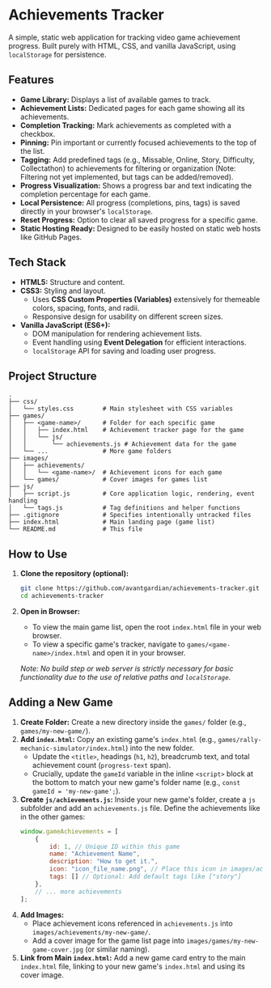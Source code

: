 # Achievements Tracker

A simple, static web application for tracking video game achievement progress. Built purely with HTML, CSS, and vanilla JavaScript, using `localStorage` for persistence.

## Features

*   **Game Library:** Displays a list of available games to track.
*   **Achievement Lists:** Dedicated pages for each game showing all its achievements.
*   **Completion Tracking:** Mark achievements as completed with a checkbox.
*   **Pinning:** Pin important or currently focused achievements to the top of the list.
*   **Tagging:** Add predefined tags (e.g., Missable, Online, Story, Difficulty, Collectathon) to achievements for filtering or organization (Note: Filtering not yet implemented, but tags can be added/removed).
*   **Progress Visualization:** Shows a progress bar and text indicating the completion percentage for each game.
*   **Local Persistence:** All progress (completions, pins, tags) is saved directly in your browser's `localStorage`.
*   **Reset Progress:** Option to clear all saved progress for a specific game.
*   **Static Hosting Ready:** Designed to be easily hosted on static web hosts like GitHub Pages.

## Tech Stack

*   **HTML5:** Structure and content.
*   **CSS3:** Styling and layout.
    *   Uses **CSS Custom Properties (Variables)** extensively for themeable colors, spacing, fonts, and radii.
    *   Responsive design for usability on different screen sizes.
*   **Vanilla JavaScript (ES6+):**
    *   DOM manipulation for rendering achievement lists.
    *   Event handling using **Event Delegation** for efficient interactions.
    *   `localStorage` API for saving and loading user progress.

## Project Structure

```
.
├── css/
│   └── styles.css        # Main stylesheet with CSS variables
├── games/
│   ├── <game-name>/      # Folder for each specific game
│   │   ├── index.html    # Achievement tracker page for the game
│   │   └── js/
│   │       └── achievements.js # Achievement data for the game
│   └── ...               # More game folders
├── images/
│   ├── achievements/
│   │   └── <game-name>/  # Achievement icons for each game
│   └── games/            # Cover images for games list
├── js/
│   ├── script.js         # Core application logic, rendering, event handling
│   └── tags.js           # Tag definitions and helper functions
├── .gitignore            # Specifies intentionally untracked files
├── index.html            # Main landing page (game list)
└── README.md             # This file
```

## How to Use

1.  **Clone the repository (optional):**
    ```bash
    git clone https://github.com/avantgardian/achievements-tracker.git
    cd achievements-tracker
    ```
2.  **Open in Browser:**
    *   To view the main game list, open the root `index.html` file in your web browser.
    *   To view a specific game's tracker, navigate to `games/<game-name>/index.html` and open it in your browser.

    *Note: No build step or web server is strictly necessary for basic functionality due to the use of relative paths and `localStorage`.*

## Adding a New Game

1.  **Create Folder:** Create a new directory inside the `games/` folder (e.g., `games/my-new-game/`).
2.  **Add `index.html`:** Copy an existing game's `index.html` (e.g., `games/rally-mechanic-simulator/index.html`) into the new folder.
    *   Update the `<title>`, headings (`h1`, `h2`), breadcrumb text, and total achievement count (`progress-text` span).
    *   Crucially, update the `gameId` variable in the inline `<script>` block at the bottom to match your new game's folder name (e.g., `const gameId = 'my-new-game';`).
3.  **Create `js/achievements.js`:** Inside your new game's folder, create a `js` subfolder and add an `achievements.js` file. Define the achievements like in the other games:
    ```javascript
    window.gameAchievements = [
        {
            id: 1, // Unique ID within this game
            name: "Achievement Name",
            description: "How to get it.",
            icon: "icon_file_name.png", // Place this icon in images/achievements/my-new-game/
            tags: [] // Optional: Add default tags like ["story"]
        },
        // ... more achievements
    ];
    ```
4.  **Add Images:**
    *   Place achievement icons referenced in `achievements.js` into `images/achievements/my-new-game/`.
    *   Add a cover image for the game list page into `images/games/my-new-game-cover.jpg` (or similar naming).
5.  **Link from Main `index.html`:** Add a new game card entry to the main `index.html` file, linking to your new game's `index.html` and using its cover image. 